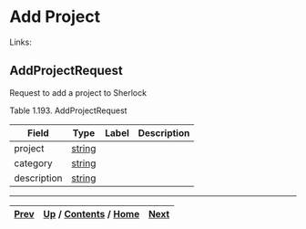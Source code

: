 # Add Project

Links:

## AddProjectRequest

Request to add a project to Sherlock

Table 1.193. AddProjectRequest

Field| Type| Label| Description  
---|---|---|---  
project| [string](ch01s11.md "gRPC Scalar Value Types")|  |    
category| [string](ch01s11.md "gRPC Scalar Value Types")|  |    
description| [string](ch01s11.md "gRPC Scalar Value Types")|  |    
  
  

* * *

[Prev](ch01s09.md) | [Up](ch01s09.md) / [Contents](index.md) / [Home](../../index.htm)|  [Next](ch01s09s02s02.md)  
---|---|---


